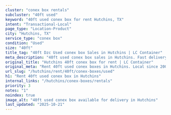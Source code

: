 ```yaml
---
cluster: "conex box rentals"
subcluster: "40ft used"
keyword: "40ft used conex box for rent Hutchins, TX"
intent: "Transactional-Local"
page_type: "Location-Product"
city: "Hutchins, TX"
service_type: "conex box"
condition: "Used"
size: "40ft"
title_tag: "40ft Dzc Used conex box Sales in Hutchins | LC Container"
meta_description: "40ft used conex box sales in Hutchins. Fast delivery, competitive pricing. Serving conex boxes area. Quote ID: Z6J. Call (214) 524-4168 for your free quote today."
original_title: "Hutchins 40ft conex box for rent | LC Container"
original_meta: "Rent 40ft used conex boxes in Hutchins. Local since 2003. Flexible rental terms. Same-week delivery available. Get your free quote — call (214) 524-4168 today."
url_slug: "/hutchins/rent/40ft/conex-boxes/used"
h1: "Rent 40ft used conex box in Hutchins"
internal_links: "/hutchins/conex-boxes/rentals"
priority: 3
notes: "1"
noindex: true
image_alt: "40ft used conex box available for delivery in Hutchins"
last_updated: "2025-10-21"
---
```


<!-- TODO: Add unique city/inventory copy, images, and internal links here. -->
